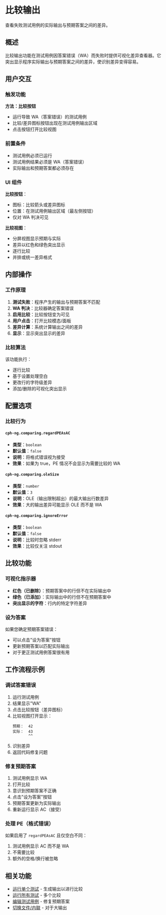 # 比较输出

查看失败测试用例的实际输出与预期答案之间的差异。

## 概述

比较输出功能在测试用例因答案错误（WA）而失败时提供可视化差异查看器。它突出显示程序实际输出与预期答案之间的差异，使识别差异变得容易。

## 用户交互

### 触发功能

**方法：比较按钮**
- 运行导致 WA（答案错误）的测试用例
- 比较/差异图标按钮出现在测试用例输出区域
- 点击按钮打开比较视图

### 前置条件

- 测试用例必须已运行
- 测试用例结果必须是 WA（答案错误）
- 实际输出和预期答案都必须存在

### UI 组件

**比较按钮**：
- 图标：比较箭头或差异图标
- 位置：在测试用例输出区域（最左侧按钮）
- 仅对 WA 判决可见

**比较视图**：
- 分屏视图显示预期与实际
- 差异以红色和绿色突出显示
- 逐行比较
- 并排或统一差异格式

## 内部操作

### 工作原理

1. **测试失败**：程序产生的输出与预期答案不匹配
2. **WA 判决**：比较器确定答案错误
3. **启用比较**：比较按钮变为可见
4. **用户点击**：打开比较模态/面板
5. **差异计算**：系统计算输出之间的差异
6. **显示**：显示突出显示的差异

### 比较算法

该功能执行：
- 逐行比较
- 基于设置处理空白
- 更改行的字符级差异
- 添加/删除的可视化突出显示

## 配置选项

### 比较行为

#### `cph-ng.comparing.regardPEAsAC`
- **类型**：`boolean`
- **默认值**：`false`
- **说明**：将格式错误视为接受
- **效果**：如果为 true，PE 情况不会显示为需要比较的 WA

#### `cph-ng.comparing.oleSize`
- **类型**：`number`
- **默认值**：`3`
- **说明**：OLE（输出限制超出）的最大输出行数差异
- **效果**：大的输出差异可能显示 OLE 而不是 WA

#### `cph-ng.comparing.ignoreError`
- **类型**：`boolean`
- **默认值**：`false`
- **说明**：比较时忽略 stderr
- **效果**：比较仅关注 stdout

## 比较功能

### 可视化指示器

- **红色（已删除）**：预期答案中的行但不在实际输出中
- **绿色（已添加）**：实际输出中的行但不在预期答案中
- **突出显示的字符**：行内的特定字符差异

### 设为答案

如果您确定预期答案错误：
- 可以点击"设为答案"按钮
- 更新预期答案以匹配实际输出
- 对于更正测试用例答案很有用

## 工作流程示例

### 调试答案错误

1. 运行测试用例
2. 结果显示"WA"
3. 点击比较按钮（差异图标）
4. 比较视图打开显示：
   ```
   预期：  42
   实际：  43
          ^^
   ```
5. 识别差异
6. 返回代码修复问题

### 修复预期答案

1. 测试用例显示 WA
2. 打开比较
3. 意识到预期答案不正确
4. 点击"设为答案"按钮
5. 预期答案更新为实际输出
6. 重新运行显示 AC（接受）

### 处理 PE（格式错误）

如果启用了 `regardPEAsAC` 且仅空白不同：
1. 测试用例显示 AC 而不是 WA
2. 不需要比较
3. 额外的空格/换行被忽略

## 相关功能

- [运行单个测试](run-single-test.md) - 生成输出以进行比较
- [运行所有测试](run-all-tests.md) - 多个比较
- [编辑测试用例](edit-test-case.md) - 修复预期答案
- [切换文件/内联](toggle-file-inline.md) - 对于大输出
